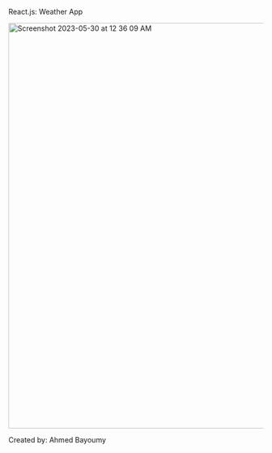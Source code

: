React.js: Weather App


<img width="802" alt="Screenshot 2023-05-30 at 12 36 09 AM" src="https://github.com/ahmedbeyo/weather-app/assets/65029922/3c868385-6be5-4ae7-84b9-154de24671d4">



Created by: Ahmed Bayoumy
